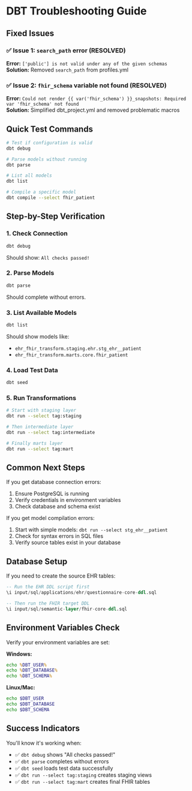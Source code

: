 # DBT Troubleshooting Guide

## Fixed Issues

### ✅ Issue 1: `search_path` error (RESOLVED)
**Error:** `['public'] is not valid under any of the given schemas`  
**Solution:** Removed `search_path` from profiles.yml

### ✅ Issue 2: `fhir_schema` variable not found (RESOLVED)
**Error:** `Could not render {{ var('fhir_schema') }}_snapshots: Required var 'fhir_schema' not found`  
**Solution:** Simplified dbt_project.yml and removed problematic macros

## Quick Test Commands

```bash
# Test if configuration is valid
dbt debug

# Parse models without running
dbt parse

# List all models
dbt list

# Compile a specific model
dbt compile --select fhir_patient
```

## Step-by-Step Verification

### 1. Check Connection
```bash
dbt debug
```
Should show: `All checks passed!`

### 2. Parse Models
```bash
dbt parse
```
Should complete without errors.

### 3. List Available Models
```bash
dbt list
```
Should show models like:
- `ehr_fhir_transform.staging.ehr.stg_ehr__patient`
- `ehr_fhir_transform.marts.core.fhir_patient`

### 4. Load Test Data
```bash
dbt seed
```

### 5. Run Transformations
```bash
# Start with staging layer
dbt run --select tag:staging

# Then intermediate layer
dbt run --select tag:intermediate

# Finally marts layer
dbt run --select tag:mart
```

## Common Next Steps

If you get database connection errors:
1. Ensure PostgreSQL is running
2. Verify credentials in environment variables
3. Check database and schema exist

If you get model compilation errors:
1. Start with simple models: `dbt run --select stg_ehr__patient`
2. Check for syntax errors in SQL files
3. Verify source tables exist in your database

## Database Setup

If you need to create the source EHR tables:
```sql
-- Run the EHR DDL script first
\i input/sql/applications/ehr/questionnaire-core-ddl.sql

-- Then run the FHIR target DDL
\i input/sql/semantic-layer/fhir-core-ddl.sql
```

## Environment Variables Check

Verify your environment variables are set:

**Windows:**
```cmd
echo %DBT_USER%
echo %DBT_DATABASE%
echo %DBT_SCHEMA%
```

**Linux/Mac:**
```bash
echo $DBT_USER
echo $DBT_DATABASE  
echo $DBT_SCHEMA
```

## Success Indicators

You'll know it's working when:
- ✅ `dbt debug` shows "All checks passed!"
- ✅ `dbt parse` completes without errors
- ✅ `dbt seed` loads test data successfully
- ✅ `dbt run --select tag:staging` creates staging views
- ✅ `dbt run --select tag:mart` creates final FHIR tables